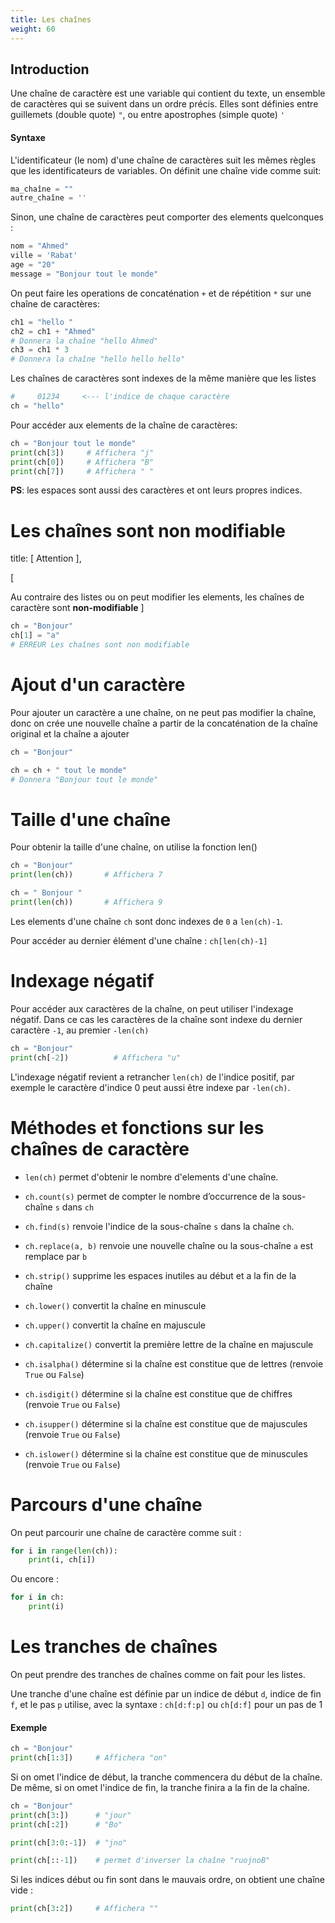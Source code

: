 ```yaml
---
title: Les chaînes
weight: 60
---
```


## Introduction

Une chaîne de caractère est une variable qui contient du texte, un
ensemble de caractères qui se suivent dans un ordre précis. Elles sont
définies entre guillemets (double quote) `"`, ou entre apostrophes
(simple quote) `'`

#### Syntaxe

L'identificateur (le nom) d'une chaîne de caractères suit les mêmes
règles que les identificateurs de variables. On définit une chaîne vide
comme suit:

```py
ma_chaîne = ""
autre_chaîne = ''
```

Sinon, une chaîne de caractères peut comporter des elements quelconques
:

```py
nom = "Ahmed"
ville = 'Rabat'
age = "20"
message = "Bonjour tout le monde"
```

On peut faire les operations de concaténation `+` et de répétition `*`
sur une chaîne de caractères:

```py
ch1 = "hello "
ch2 = ch1 + "Ahmed"
# Donnera la chaîne "hello Ahmed"
ch3 = ch1 * 3
# Donnera la chaîne "hello hello hello"
```

Les chaînes de caractères sont indexes de la même manière que les listes

```py
#     01234     <--- l'indice de chaque caractère
ch = "hello"
```

Pour accéder aux elements de la chaîne de caractères:

```py
ch = "Bonjour tout le monde"
print(ch[3])     # Affichera "j"
print(ch[0])     # Affichera "B"
print(ch[7])     # Affichera " "
```

**PS**: les espaces sont aussi des caractères et ont leurs propres
indices.

# Les chaînes sont non modifiable

title: \[ Attention \],

\[

Au contraire des listes ou on peut modifier les elements, les chaînes de
caractère sont **non-modifiable** \]

```py
ch = "Bonjour"
ch[1] = "a"
# ERREUR Les chaînes sont non modifiable
```

# Ajout d'un caractère

Pour ajouter un caractère a une chaîne, on ne peut pas modifier la
chaîne, donc on crée une nouvelle chaîne a partir de la concaténation de
la chaîne original et la chaîne a ajouter

```py
ch = "Bonjour"

ch = ch + " tout le monde"
# Donnera "Bonjour tout le monde"
```

# Taille d'une chaîne

Pour obtenir la taille d'une chaîne, on utilise la fonction len()

```py
ch = "Bonjour"
print(len(ch))       # Affichera 7

ch = " Bonjour "
print(len(ch))       # Affichera 9

```

Les elements d'une chaîne `ch` sont donc indexes de `0` a `len(ch)-1`.

Pour accéder au dernier élément d'une chaîne : `ch[len(ch)-1]`

# Indexage négatif

Pour accéder aux caractères de la chaîne, on peut utiliser l'indexage
négatif. Dans ce cas les caractères de la chaîne sont indexe du dernier
caractère `-1`, au premier `-len(ch)`

```py
ch = "Bonjour"
print(ch[-2])          # Affichera "u"
```

L'indexage négatif revient a retrancher `len(ch)` de l'indice positif,
par exemple le caractère d'indice 0 peut aussi être indexe par
`-len(ch)`.

# Méthodes et fonctions sur les chaînes de caractère

- `len(ch)` permet d'obtenir le nombre d'elements d'une chaîne.

- `ch.count(s)` permet de compter le nombre d’occurrence de la
  sous-chaîne `s` dans `ch`

- `ch.find(s)` renvoie l'indice de la sous-chaîne `s` dans la chaîne
  `ch`.

- `ch.replace(a, b)` renvoie une nouvelle chaîne ou la sous-chaîne `a`
  est remplace par `b`

- `ch.strip()` supprime les espaces inutiles au début et a la fin de
  la chaîne

- `ch.lower()` convertit la chaîne en minuscule

- `ch.upper()` convertit la chaîne en majuscule

- `ch.capitalize()` convertit la première lettre de la chaîne en
  majuscule

- `ch.isalpha()` détermine si la chaîne est constitue que de lettres
  (renvoie `True` ou `False`)

- `ch.isdigit()` détermine si la chaîne est constitue que de chiffres
  (renvoie `True` ou `False`)

- `ch.isupper()` détermine si la chaîne est constitue que de
  majuscules (renvoie `True` ou `False`)

- `ch.islower()` détermine si la chaîne est constitue que de
  minuscules (renvoie `True` ou `False`)

# Parcours d'une chaîne

On peut parcourir une chaîne de caractère comme suit :

```py
for i in range(len(ch)):
    print(i, ch[i])
```

Ou encore :

```py
for i in ch:
    print(i)
```

# Les tranches de chaînes

On peut prendre des tranches de chaînes comme on fait pour les listes.

Une tranche d'une chaîne est définie par un indice de début `d`, indice
de fin `f`, et le pas `p` utilise, avec la syntaxe : `ch[d:f:p]` ou
`ch[d:f]` pour un pas de 1

#### Exemple

```py
ch = "Bonjour"
print(ch[1:3])     # Affichera "on"

```

Si on omet l'indice de début, la tranche commencera du début de la
chaîne. De même, si on omet l'indice de fin, la tranche finira a la fin
de la chaîne.

```py
ch = "Bonjour"
print(ch[3:])      # "jour"
print(ch[:2])      # "Bo"

print(ch[3:0:-1])  # "jno"

print(ch[::-1])    # permet d'inverser la chaîne "ruojnoB"
```

Si les indices début ou fin sont dans le mauvais ordre, on obtient une
chaîne vide :

```py
print(ch[3:2])     # Affichera ""
```
